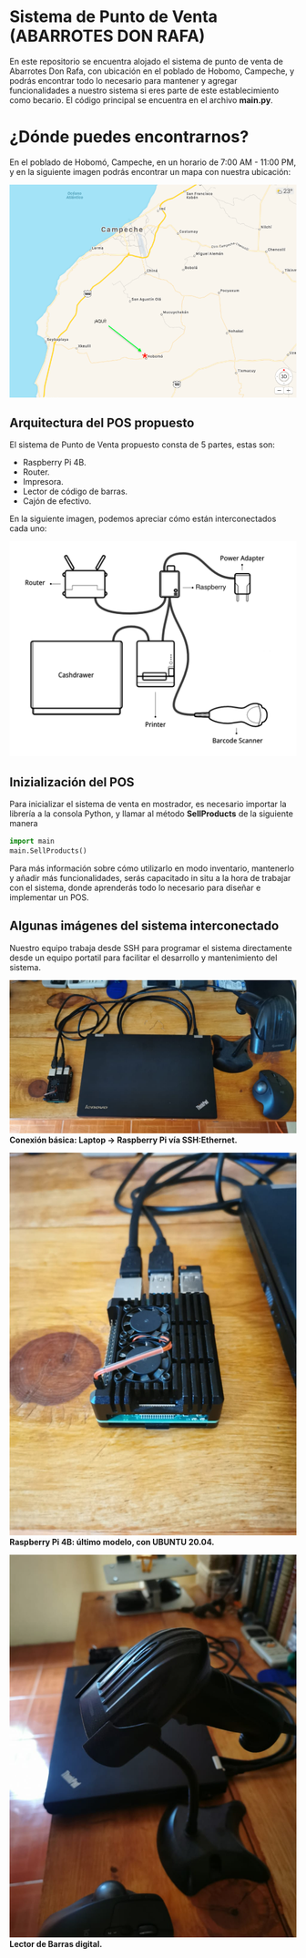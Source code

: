 # Sistema de Punto de Venta (ABARROTES DON RAFA)
En este repositorio se encuentra alojado el sistema de punto de venta de Abarrotes Don Rafa, con ubicación en el poblado de Hobomo, Campeche, y podrás encontrar todo lo necesario para mantener y agregar funcionalidades a nuestro sistema si eres parte de este establecimiento como becario. El código principal se encuentra en el archivo **main.py**.

# ¿Dónde puedes encontrarnos?
En el poblado de Hobomó, Campeche, en un horario de 7:00 AM - 11:00 PM, y en la siguiente imagen podrás encontrar un mapa con nuestra ubicación: 

![alt text](https://github.com/devnull404/inventory/blob/main/assets/map.png)

## Arquitectura del POS propuesto
El sistema de Punto de Venta propuesto consta de 5 partes, estas son:

- Raspberry Pi 4B.
- Router.
- Impresora.
- Lector de código de barras.
- Cajón de efectivo.

En la siguiente imagen, podemos apreciar cómo están interconectados cada uno:

![alt text](https://github.com/devnull404/inventory/blob/main/assets/setup.png)


## Inizialización del POS
Para inicializar el sistema de venta en mostrador, es necesario importar la librería a la consola Python, y llamar al método **SellProducts** de la siguiente manera

```python
import main
main.SellProducts()
```

Para más información sobre cómo utilizarlo en modo inventario, mantenerlo y añadir más funcionalidades, serás capacitado in situ a la hora de trabajar con el sistema, donde aprenderás todo lo necesario para diseñar e implementar un POS.

## Algunas imágenes del sistema interconectado
Nuestro equipo trabaja desde SSH para programar el sistema directamente desde un equipo portatil para facilitar el desarrollo y mantenimiento del sistema. 

![alt text](https://github.com/devnull404/inventory/blob/main/assets/System.jpeg)
**Conexión básica: Laptop -> Raspberry Pi vía SSH:Ethernet.**

![alt text](https://github.com/devnull404/inventory/blob/main/assets/rp.jpeg)
**Raspberry Pi 4B: último modelo, con UBUNTU 20.04.**

![alt text](https://github.com/devnull404/inventory/blob/main/assets/gun.jpeg)
**Lector de Barras digital.**